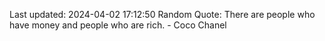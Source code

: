 Last updated: 2024-04-02 17:12:50
Random Quote: There are people who have money and people who are rich. - Coco Chanel